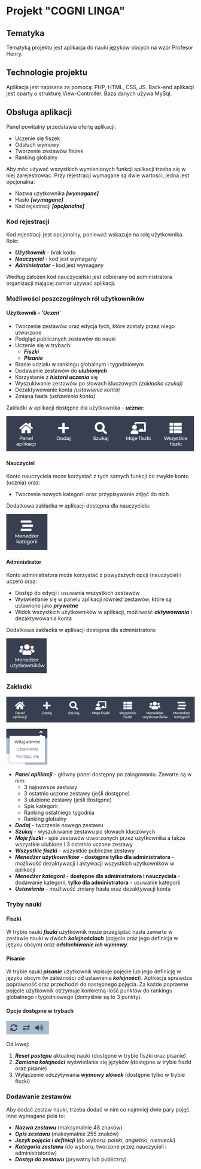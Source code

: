 # Projekt "COGNI LINGA"

## Tematyka

Tematyką projektu jest aplikacja do nauki języków obcych na wzór Profesor Henry.

## Technologie projektu

Aplikacja jest napisana za pomocą: PHP, HTML, CSS, JS. Back-end aplikacji jest oparty o strukturę View-Controller. Baza danych używa MySql.

## Obsługa aplikacji

Panel powitalny przedstawia ofertę aplikacji:

* Uczenie się fiszek
* Odsłuch wymowy
* Tworzenie zestawów fiszek
* Ranking globalny

Aby móc używać wszystkich wymienionych funkcji aplikacji trzeba się w niej zarejestrować.
Przy rejestracji wymagane są dwie wartości, jedna jest opcjonalna:

* Nazwa użytkownika **_[wymagane]_**
* Hasło **_[wymagane]_**
* Kod rejestracji **_[opcjonalne]_**

### Kod rejestracji

Kod rejestracji jest opcjonalny, ponieważ wskazuje na rolę użytkownika.
Role:

* **_Użytkownik_** - brak kodu
* **_Nauczyciel_** - kod jest wymagany
* **_Administrator_** - kod jest wymagany

Według założeń kod nauczycielski jest odbierany od administratora organizacji mającej zamiar używać aplikacji.

### Możliwości poszczególnych ról użytkowników

#### Użytkownik - '_Uczeń_'

* Tworzenie zestawów oraz edycja tych, które zostały przez niego utworzone
* Podgląd publicznych zestawów do nauki
* Uczenie się w trybach:
  * **_Fiszki_**
  * **_Pisanie_**
* Branie udziału w rankingu globalnym i tygodniowym
* Dodawanie zestawów do **_ulubionych_**
* Korzystanie z **_historii uczenia_** się
* Wyszukiwanie zestawów po słowach kluczowych _(zakładka szukaj)_
* Dezaktywowanie konta _(ustawienia konta)_
* Zmiana hasła _(ustawienia konta)_

Zakładki w aplikacji dostępne dla użytkownika - **_ucznia_**:

![Zakładki dostępne dla użytkownika](dok1.png)

#### Nauczyciel

Konto nauczyciela może korzystać z tych samych funkcji co zwykłe konto (ucznia) oraz:

* Tworzenie nowych kategorii oraz przypisywanie zdjęć do nich

Dodatkowa zakładka w aplikacji dostępna dla nauczyciela:

![Zakładki dostępne dla nauczyciela](dok2.png)

#### Administrator

Konto administratora może korzystać z powyższych opcji (nauczyciel i uczeń) oraz:

* Dostęp do edycji i usuwania wszystkich zestawów
* Wyświetlanie się w panelu aplikacji również zestawów, które są ustawione jako **_prywatne_**
* Widok wszystkich użytkowników w aplikacji, możliwość **_aktywowania_** i dezaktywowania konta

Dodatkowa zakładka w aplikacji dostępna dla administratora:

![Zakładki dostępne dla administratora](dok3.png)

### Zakładki

![Zakładki](dok5.png)

![Zakładki](dok6.png)

* **_Panel aplikacji_** - główny panel dostępny po zalogowaniu. Zawarte są w nim:
  * 3 najnowsze zestawy
  * 3 ostatnio uczone zestawy (jeśli dostępne)
  * 3 ulubione zestawy (jeśli dostępne)
  * Spis kategorii
  * Ranking ostatniego tygodnia
  * Ranking globalny
* **_Dodaj_** - tworzenie nowego zestawu
* **_Szukaj_** - wyszukiwanie zestawu po słowach kluczowych
* **_Moje fiszki_** - spis zestawów utworzonych przez użytkownika a także wszystkie ulubione i 3 ostatnio uczone zestawy
* **_Wszystkie fiszki_** - wszystkie publiczne zestawy
* **_Menedżer użytkowników_** - **dostępne tylko dla administratora** - możliwość dezaktywacji i aktywacji wszystkich użytkowników w aplikacji
* **_Menedżer kategorii_** - **dostępne dla administratora i nauczyciela** - dodawanie kategorii, **tylko dla administratora** - usuwanie kategorii
* **_Ustawienia_** - możliwość zmiany hasła oraz dezaktywacji konta

### Tryby nauki

#### Fiszki

W trybie nauki **_fiszki_** użytkownik może przeglądać hasła zawarte w zestawie nauki w dwóch **_kolejnościach_** (pojęcie oraz jego definicja w języku obcym) oraz **_odsłuchiwanie ich wymowy_**.

#### Pisanie

W trybie nauki **_pisanie_** użytkownik wpisuje pojęcie lub jego definicję w języku obcym (w zależności od ustawienia **_kolejności_**). Aplikacja sprawdza poprawność oraz przechodzi do następnego pojęcia. Za każde poprawne pojęcie użytkownik otrzymuje konkretną ilość punktów do rankingu globalnego i tygodniowego (domyślnie są to 3 punkty).

#### Opcje dostępne w trybach

![Zakładki dostępne dla administratora](dok4.png)

Od lewej:

1. **_Reset postępu_** aktualnej nauki (dostępne w trybie fiszki oraz pisanie)
2. **_Zamiana kolejności_** wyświetlania się języków (dostępne w trybie fiszki oraz pisanie)
3. Wyłączenie odczytywania **_wymowy słówek_** (dostępne tylko w trybie fiszki)

### Dodawanie zestawów

Aby dodać zestaw nauki, trzeba dodać w nim co najmniej dwie pary pojęć. Inne wymagane pola to:

* **_Nazwa zestawu_** (maksymalnie 48 znaków)
* **_Opis zestawu_** (maksymalnie 255 znaków)
* **_Język pojęcia i definicji_** (do wyboru: _polski_, _angielski_, _niemiecki_)
* **_Kategoria zestawu_** (do wyboru, tworzone przez nauczycieli i administratorów)
* **_Dostęp do zestawu_** (prywatny lub publiczny)